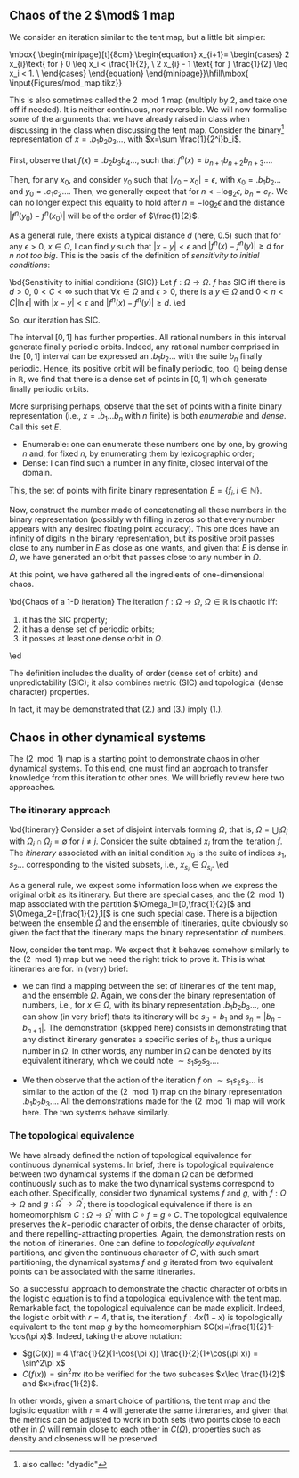 ## Chaos of the 2 $\mod$ 1 map

We consider an iteration similar to the tent map, but a little bit simpler:


\mbox{
\begin{minipage}[t]{8cm}
\begin{equation}
x_{i+1}=
\begin{cases}
2 x_{i}\text{ for } 0 \leq x_i < \frac{1}{2}, \\
2 x_{i} - 1 \text{ for } \frac{1}{2} \leq x_i < 1. \\
\end{cases}
\end{equation} 
\end{minipage}}\hfill\mbox{
\input{Figures/mod_map.tikz}}

This is also sometimes called the $2 \mod 1$ map (multiply by 2, and take one off if needed). 
It is neither continuous, nor reversible. We will now formalise some of the arguments that we have already raised in class when discussing in the class when discussing the tent map. Consider the binary[^1] representation of $x=.b_1 b_2 b_3 \ldots$, with $x=\sum \frac{1}{2^i}b_i$. 

[^1]: also called: "dyadic"

First, observe that $f(x)=.b_2b_3b_4\ldots$, such that $f^n(x)=b_{n+1}b_{n+2}b_{n+3}\ldots$. 

Then, for any $x_0$, and consider $y_0$ such that $|y_0-x_0| = \epsilon$, 
with $x_0=.b_1b_2\ldots$ and  $y_0=.c_1c_2\ldots$. Then, we generally expect that for $n<-\log_2 \epsilon$, $b_n=c_n$. We can no longer expect this equality to hold after $n=-\log_2 \epsilon$ and the distance $|f^n(y_0)-f^n(x_0)|$ will be of the order of $\frac{1}{2}$. 

As a general rule, there exists a typical distance $d$ (here, 0.5) such that   for any $\epsilon>0$, $x\in\Omega$, I can find $y$ such that $|x-y|<\epsilon$ and $|f^n(x)-f^n(y)|\geq d$ for $n$ _not too big_. This is the basis of the definition of _sensitivity to initial conditions_: 

\bd{Sensitivity to initial conditions (SIC)}
Let $f:\Omega \rightarrow \Omega$. $f$ has SIC iff  there is $d>0$, $0<C<\infty$ such that $\forall x\in\Omega$ and $\epsilon>0$, there is a $y\in\Omega$ and $0<n<C|\ln \epsilon|$ with  $|x-y|<\epsilon$ and $|f^n(x)-f^n(y)|\geq d$. 
\ed

So, our iteration has SIC. 

The interval $[0,1]$ has further properties. All rational numbers in this interval generate finally periodic orbits. Indeed, any rational number comprised in the $[0,1]$ interval can be expressed an $.b_1b_2\ldots$ with the suite $b_n$ finally periodic. Hence, its positive orbit will be finally periodic, too. $\mathbb{Q}$ being dense in $\mathbb{R}$, we find that there is a dense set of points in $[0,1]$ which generate finally periodic orbits. 


More surprising perhaps, observe that the set of points with a finite binary representation (i.e., $x=.b_1\ldots b_n$ with $n$ finite) is both _enumerable_ and _dense_. Call this set $E$. 

- Enumerable: one can enumerate these numbers one by one, by growing $n$ and, for fixed $n$, by enumerating them by lexicographic order;
- Dense: I can find such a number in any finite, closed interval of the domain. 

This, the set of points with finite binary representation $E=\{f_i, i\in\mathbb{N}\}$. 

Now, construct the number made of concatenating all these numbers in the binary representation (possibly with filling in zeros so that every number appears with any desired floating point accuracy). This one does have an infinity of digits in the binary representation, but its positive orbit passes close to any number in $E$ as close as one wants, and given that $E$ is dense in $\Omega$, we have generated an orbit that passes close to any number in $\Omega$. 

At this point, we have gathered all the ingredients of one-dimensional chaos. 

\bd{Chaos of a 1-D iteration}
The iteration $f:\Omega\rightarrow\Omega$, $\Omega \in \mathbb{R}$ is chaotic iff:

 1. it has the SIC property;
 2. it has a dense set of periodic orbits;
 3. it posses at least one dense orbit in $\Omega$. 

\ed

The definition includes the duality of order (dense set of orbits) and unpredictability (SIC); it also combines metric (SIC) and topological (dense character) properties. 

In fact, it may be demonstrated that (2.) and (3.) imply (1.). 

## Chaos in other dynamical systems

The $(2 \mod 1)$ map is a starting point to demonstrate chaos in other dynamical systems. To this end, one must find an approach to transfer knowledge from this iteration to other ones. We will briefly review here two approaches.

### The itinerary approach

\bd{Itinerary}
Consider a set of disjoint intervals forming $\Omega$, that is, $\Omega = \bigcup_{i} \Omega_i$ with $\Omega_i \cap \Omega_j = \emptyset$ for $i\neq j$. Consider the suite obtained $x_i$ from the iteration $f$. The _itinerary_ associated with an initial condition $x_0$ is the suite of indices $s_1, s_2 \ldots$ corresponding to the visited subsets, i.e., $x_{s_i} \in \Omega_{s_i}$. 
\ed

As a general rule, we expect some information loss when we express the original orbit as its itinerary. But there are special cases, and the $(2 \mod 1)$ map associated with the partition $\Omega_1=[0,\frac{1}{2}[$ and $\Omega_2=[\frac{1}{2},1[$ is one such special case. There is a bijection between the ensemble $\Omega$ and the ensemble of itineraries, quite obviously so given the fact that the itinerary maps the binary representation of numbers. 

Now, consider the tent map. We expect that it behaves somehow similarly to the $(2 \mod 1)$ map but we need the right trick to prove it. This is what itineraries are for. In (very) brief: 

 - we can find a mapping between the set of itineraries of the tent map, and the ensemble $\Omega$. Again, we consider the binary representation of numbers, i.e., for $x\in\Omega$, with its binary representation $.b_1b_2b_3\ldots$, one can show (in very brief) thats its itinerary will be $s_0=b_1$ and $s_n=|b_n - b_{n+1}|$. The demonstration (skipped here) consists in demonstrating that any distinct itinerary generates a specific series of $b_1$, thus a unique number in $\Omega$. In other words, any number in $\Omega$ can be denoted by its equivalent itinerary, which we could note $\sim s_1s_2s_3\ldots$. 

 - We then observe that the action of the iteration $f$ on $\sim s_1s_2s_3\ldots$ is similar to the action of the $(2 \mod 1)$ map on the binary representation $.b_1b_2b_3\ldots$. All the demonstrations made for the $(2 \mod 1)$ map will work here. The two systems behave similarly. 

### The topological equivalence

We have already defined the notion of topological equivalence for continuous dynamical systems. In brief, there is topological equivalence between two dynamical systems if the domain $\Omega$ can be deformed continuously such as to make the two dynamical systems correspond to each other. Specifically, consider two dynamical systems $f$ and $g$, with
$f:\Omega\rightarrow\Omega$ and
$g:\Omega^\prime \rightarrow \Omega^\prime$; there is topological equivalence if there is an homeomorphism
$C:\Omega \rightarrow \Omega^\prime$ with $C\circ f = g \circ C$. The topological equivalence preserves the $k-$periodic character of orbits, the dense character of orbits, and there repelling-attracting properties. Again, the demonstration rests on the notion of itineraries. One can define to _topologically equivalent_ partitions, and given the continuous character of $C$, with such smart partitioning, the dynamical systems $f$ and $g$ iterated from  two equivalent points can be associated with the same itineraries. 

So, a successful approach to demonstrate the chaotic character of orbits in the logistic equation is to find a topological equivalence with the tent map. Remarkable fact, the topological equivalence can be made explicit. Indeed, the logistic orbit with $r=4$, that is, the iteration $f:4x(1-x)$ is topologically equivalent to the tent map $g$ by the homeomorphism  $C(x)=\frac{1}{2}1-\cos(\pi x)$. Indeed, taking the above notation: 

- $g(C(x)) = 4 \frac{1}{2}(1-\cos(\pi x)) \frac{1}{2}(1+\cos(\pi x)) = \sin^2\pi x$
- $C(f(x)) = \sin^2\pi x$ (to be verified for the two subcases $x\leq \frac{1}{2}$ and $x>\frac{1}{2}$. 

In other words, given a smart choice of partitions, the tent map and the logistic equation with $r=4$ will generate the same itineraries, and given that the metrics can be adjusted to work in both sets (two points close to each other in $\Omega$ will remain close to each other in $C(\Omega)$, properties such as density and closeness will be preserved. 



